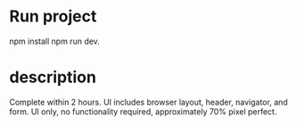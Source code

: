 # Run project
 npm install
 npm run dev.
# description
Complete within 2 hours.
UI includes browser layout, header, navigator, and form.
UI only, no functionality required, approximately 70% pixel perfect.
